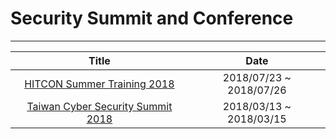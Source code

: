 # Security Summit and Conference

---

| Title | Date |
| :---: | :---: |
| [HITCON Summer Training 2018](https://hitcon.org/2018/CMT/training/) | 2018/07/23 ~ 2018/07/26 |
| [Taiwan Cyber Security Summit 2018](https://cyber.ithome.com.tw/) | 2018/03/13 ~ 2018/03/15 |



